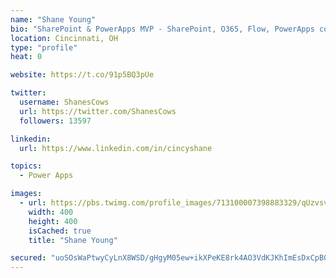 ```yaml
---
name: "Shane Young"
bio: "SharePoint & PowerApps MVP - SharePoint, O365, Flow, PowerApps consulting? @PowerApps911 | Pure Snark? You found it."
location: Cincinnati, OH
type: "profile"
heat: 0

website: https://t.co/91p5BQ3pUe

twitter:
  username: ShanesCows
  url: https://twitter.com/ShanesCows
  followers: 13597

linkedin:
  url: https://www.linkedin.com/in/cincyshane

topics:
  - Power Apps

images:
  - url: https://pbs.twimg.com/profile_images/713100007398883329/qUzvsvQ3_400x400.jpg
    width: 400
    height: 400
    isCached: true
    title: "Shane Young"

secured: "uoSOsWaPtwyCyLnX8WSD/gHgyM05ew+ikXPeKE8rk4AO3VdKJKhImEsDxCpB0MWQSOsmLz+BNxKtregLM3kivcrFDxN8uGZmaeueqMDf7I/mvEMQPzFk2jTe3uqBbbxNXsWm7HfBWeIT4wAdOEoDRTZNQFQUg/ZmW3OAl/SvDJRg+8BzdoUZCO4L8XrdT7/FGODVEtoSkMWmeisgFpxJNyjEGZvlM+PrS1XMUiChb7M2f75aGvvelNkA95EbDzVojMfxfFQ62eP9pYKL45noo1V+ys7PlpUXRbCQd5uUmCfLe+OPn+OzBtP1+FpSdznZrrAH3Cv8O4YEHemzrVmOhqaZZNAC6v27GQU51iRtL2JIOookanl2S6A99XydLtLR+0ChC2qthRPRbVY7vrLfvZfAnfxYj6jCaJi7BjPA+Ek=;f/6E0tDOFxsQRM6oWT3ioA=="
---
```


